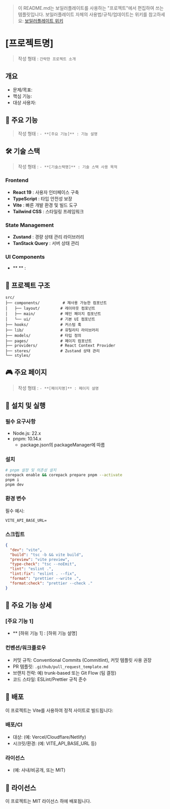 > 이 README.md는 보일러플레이트를 사용하는 "프로젝트"에서 편집하여 쓰는 템플릿입니다. 보일러플레이트 자체의 사용법/규칙/업데이트는 위키를 참고하세요: [보일러플레이트 위키](https://github.com/lkbrothers/Bolierplate-FE/wiki)

# [프로젝트명]

> 작성 형태 : `간략한 프로젝트 소개`

## 개요

- 문제/목표:
- 핵심 기능:
- 대상 사용자:

## 🚀 주요 기능
> 작성 형태 : `- **[주요 기능]** : 기능 설명`

## 🛠 기술 스택
> 작성 형태 : `- **[기술스택명]** : 기술 스택 사용 목적`

### Frontend
- **React 19** : 사용자 인터페이스 구축
- **TypeScript** : 타입 안전성 보장
- **Vite** : 빠른 개발 환경 및 빌드 도구
- **Tailwind CSS** : 스타일링 프레임워크

### State Management
- **Zustand** : 경량 상태 관리 라이브러리
- **TanStack Query** : 서버 상태 관리

### UI Components

- ** ** :

## 📁 프로젝트 구조

```
src/
├── components/          # 재사용 가능한 컴포넌트
│   ├── layout/         # 레이아웃 컴포넌트
│   ├── main/           # 메인 페이지 컴포넌트
│   └── ui/             # 기본 UI 컴포넌트
├── hooks/              # 커스텀 훅
├── lib/                # 유틸리티 라이브러리
├── models/             # 타입 정의
├── pages/              # 페이지 컴포넌트
├── providers/          # React Context Provider
├── stores/             # Zustand 상태 관리
└── styles/
```

## 🎮 주요 페이지

> 작성 형태 : `- **[페이지명]** : 페이지 설명`


## 🔧 설치 및 실행

### 필수 요구사항

- Node.js: 22.x
- pnpm: 10.14.x
  - package.json의 packageManager에 따름

### 설치

```bash
# pnpm 설정 및 의존성 설치
corepack enable && corepack prepare pnpm --activate
pnpm i
pnpm dev
```

### 환경 변수

필수 예시:

```env
VITE_API_BASE_URL=
```

### 스크립트

```json
{
  "dev": "vite",
  "build": "tsc -b && vite build",
  "preview": "vite preview",
  "type-check": "tsc --noEmit",
  "lint": "eslint .",
  "lint:fix": "eslint . --fix",
  "format": "prettier --write .",
  "format:check": "prettier --check ."
}
```

## 🎯 주요 기능 상세

### [주요 기능 1]
- ** [하위 기능 1] : [하위 기능 설명]

### 컨벤션/워크플로우

- 커밋 규칙: Conventional Commits (Commitlint), 커밋 템플릿 사용 권장
- PR 템플릿: `.github/pull_request_template.md`
- 브랜치 전략: 예) trunk-based 또는 Git Flow (팀 결정)
- 코드 스타일: ESLint/Prettier 규칙 준수

## 🚀 배포

이 프로젝트는 Vite를 사용하여 정적 사이트로 빌드됩니다:

### 배포/CI

- 대상: (예: Vercel/Cloudflare/Netlify)
- 시크릿/환경: (예: VITE_API_BASE_URL 등)

### 라이선스

- (예: 사내/비공개, 또는 MIT)

## 📝 라이선스

이 프로젝트는 MIT 라이선스 하에 배포됩니다.

